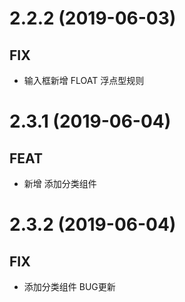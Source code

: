 # 2.2.2 (2019-06-03)

## FIX 
* 输入框新增 FLOAT 浮点型规则

# 2.3.1 (2019-06-04)

## FEAT 
* 新增 添加分类组件

# 2.3.2 (2019-06-04)

## FIX 
* 添加分类组件 BUG更新